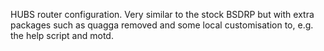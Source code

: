 HUBS router configuration. Very similar to the stock
BSDRP but with extra packages such as quagga removed
and some local customisation to, e.g. the help script
and motd.
